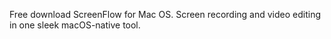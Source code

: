 Free download ScreenFlow for Mac OS. Screen recording and video editing in one sleek macOS-native tool.
